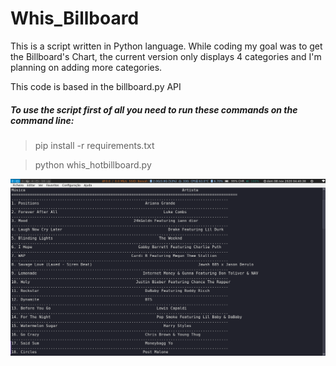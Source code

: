 <h1>Whis_Billboard</h1>

This is a script written in Python language. While coding my goal was to get the Billboard's Chart, the current version only displays 4 categories and I'm planning on adding more categories.

This code is based in the billboard.py API


<h5>To use the script first of all you need to run these commands on the command line:</h5>

<blockquote>pip install -r requirements.txt</blockquote>

<blockquote>python whis_hotbillboard.py </blockquote>


<img src="2020-11-08.png">

